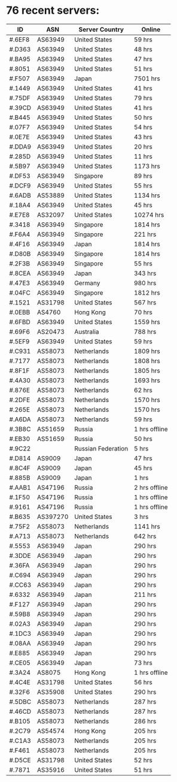 # 76 recent servers:

| ID | ASN | Server Country | Online |
| ------ | ------ | ------ | ------ |
| #.6EF8 | AS63949 | United States | 59 hrs |
| #.D363 | AS63949 | United States | 48 hrs |
| #.BA95 | AS63949 | United States | 47 hrs |
| #.8051 | AS63949 | United States | 51 hrs |
| #.F507 | AS63949 | Japan | 7501 hrs |
| #.1449 | AS63949 | United States | 41 hrs |
| #.75DF | AS63949 | United States | 79 hrs |
| #.39CD | AS63949 | United States | 41 hrs |
| #.B445 | AS63949 | United States | 50 hrs |
| #.07F7 | AS63949 | United States | 54 hrs |
| #.0E7E | AS63949 | United States | 43 hrs |
| #.DDA9 | AS63949 | United States | 20 hrs |
| #.285D | AS63949 | United States | 11 hrs |
| #.5B97 | AS63949 | United States | 1173 hrs |
| #.DF53 | AS63949 | Singapore | 89 hrs |
| #.DCF9 | AS63949 | United States | 55 hrs |
| #.6ADB | AS53889 | United States | 1134 hrs |
| #.18A4 | AS63949 | United States | 45 hrs |
| #.E7E8 | AS32097 | United States | 10274 hrs |
| #.3418 | AS63949 | Singapore | 1814 hrs |
| #.F6A4 | AS63949 | Singapore | 221 hrs |
| #.4F16 | AS63949 | Japan | 1814 hrs |
| #.D80B | AS63949 | Singapore | 1814 hrs |
| #.2F3B | AS63949 | Singapore | 55 hrs |
| #.8CEA | AS63949 | Japan | 343 hrs |
| #.47E3 | AS63949 | Germany | 980 hrs |
| #.04FC | AS63949 | Singapore | 1812 hrs |
| #.1521 | AS31798 | United States | 567 hrs |
| #.0EBB | AS4760 | Hong Kong | 70 hrs |
| #.6FBD | AS63949 | United States | 1559 hrs |
| #.69F6 | AS20473 | Australia | 788 hrs |
| #.5EF9 | AS63949 | United States | 59 hrs |
| #.C931 | AS58073 | Netherlands | 1809 hrs |
| #.7177 | AS58073 | Netherlands | 1808 hrs |
| #.8F1F | AS58073 | Netherlands | 1805 hrs |
| #.4A30 | AS58073 | Netherlands | 1693 hrs |
| #.876E | AS58073 | Netherlands | 62 hrs |
| #.2DFE | AS58073 | Netherlands | 1570 hrs |
| #.265E | AS58073 | Netherlands | 1570 hrs |
| #.A6DA | AS58073 | Netherlands | 59 hrs |
| #.3B8C | AS51659 | Russia | 1 hrs offline |
| #.EB30 | AS51659 | Russia | 50 hrs |
| #.9C22 |  | Russian Federation | 5 hrs |
| #.D814 | AS9009 | Japan | 47 hrs |
| #.8C4F | AS9009 | Japan | 45 hrs |
| #.885B | AS9009 | Japan | 1 hrs |
| #.AAB1 | AS47196 | Russia | 2 hrs offline |
| #.1F50 | AS47196 | Russia | 1 hrs offline |
| #.9161 | AS47196 | Russia | 1 hrs offline |
| #.B635 | AS397270 | United States | 3 hrs |
| #.75F2 | AS58073 | Netherlands | 1141 hrs |
| #.A713 | AS58073 | Netherlands | 642 hrs |
| #.5553 | AS63949 | Japan | 290 hrs |
| #.3DDE | AS63949 | Japan | 290 hrs |
| #.36FA | AS63949 | Japan | 290 hrs |
| #.C694 | AS63949 | Japan | 290 hrs |
| #.CC63 | AS63949 | Japan | 290 hrs |
| #.6332 | AS63949 | Japan | 211 hrs |
| #.F127 | AS63949 | Japan | 290 hrs |
| #.59B8 | AS63949 | Japan | 290 hrs |
| #.02A3 | AS63949 | Japan | 290 hrs |
| #.1DC3 | AS63949 | Japan | 290 hrs |
| #.08AA | AS63949 | Japan | 290 hrs |
| #.E885 | AS63949 | Japan | 290 hrs |
| #.CE05 | AS63949 | Japan | 73 hrs |
| #.3A24 | AS8075 | Hong Kong | 1 hrs offline |
| #.4C4E | AS31798 | United States | 56 hrs |
| #.32F6 | AS35908 | United States | 290 hrs |
| #.5DBC | AS58073 | Netherlands | 287 hrs |
| #.46CD | AS58073 | Netherlands | 287 hrs |
| #.B105 | AS58073 | Netherlands | 286 hrs |
| #.2C79 | AS54574 | Hong Kong | 205 hrs |
| #.C1A3 | AS58073 | Netherlands | 205 hrs |
| #.F461 | AS58073 | Netherlands | 205 hrs |
| #.D5CE | AS31798 | United States | 52 hrs |
| #.7871 | AS35916 | United States | 51 hrs |

